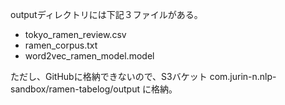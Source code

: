 outputディレクトリには下記３ファイルがある。

* tokyo_ramen_review.csv
* ramen_corpus.txt
* word2vec_ramen_model.model

ただし、GitHubに格納できないので、S3バケット com.jurin-n.nlp-sandbox/ramen-tabelog/output に格納。

